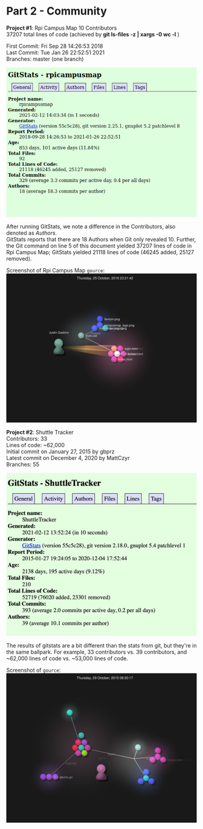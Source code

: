 # Part 2 - Community 

**Project #1**: Rpi Campus Map
10 Contributors  
37207 total lines of code (achieved by **git ls-files -z | xargs -0 wc -l** )

First Commit: Fri Sep 28 14:26:53 2018  
Last Commit: Tue Jan 26 22:52:51 2021  
Branches: master (one branch)  

![GitStats](/labs/lab-03/images/gitstats.png)

After running GitStats, we note a difference in the Contributors, also denoted as *Authors*.  
GitStats reports that there are 18 Authors when Git only revealed 10. Further, the Git
command on line 5 of this document yielded 37207 lines of code in Rpi Campus Map; GitStats
yielded 21118 lines of code (46245 added, 25127 removed).

Screenshot of Rpi Campus Map `gource`:
![CampusMapGource](/labs/lab-03/images/gource.png)

**Project #2**: Shuttle Tracker  
Contributors: 33  
Lines of code: ~62,000  
Initial commit on January 27, 2015 by gbprz  
Latest commit on December 4, 2020 by MattCzyr  
Branches: 55  

![GitStats2](/labs/lab-03/images/shuttletrackerstats.png)

The results of gitstats are a bit different than the stats from git, but they're in the same ballpark. For example, 33 contributors vs. 39 contributors, and ~62,000 lines of code vs. ~53,000 lines of code.

Screenshot of `gource`:
![Gource2](/labs/lab-03/images/shuttletrackergource.png)
